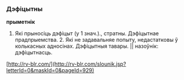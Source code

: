 ### Дэфіцытны
**прыметнік**

1. Які прыносіць дэфіцыт (у 1 знач.)., стратны. Дэфіцытнае прадпрыемства. 2. Які не задавальняе попыту, недастатковы ў колькасных адносінах. Дэфіцытныя тавары. || назоўнік: дэфіцытнасць.

<a rel="author">[http://rv-blr.com/](http://rv-blr.com/slounik.jsp?letterId=0&maskId=0&pageId=929)</a>
